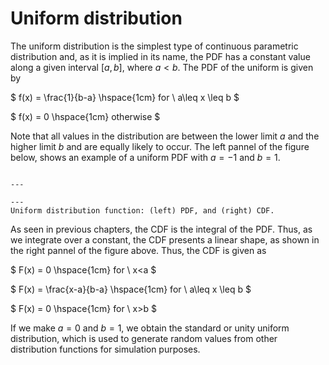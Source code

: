 
# Uniform distribution

The uniform distribution is the simplest type of continuous parametric distribution and, as it is implied in its name, the PDF has a constant value along a given interval $[a,b]$, where $a < b$. The PDF of the uniform is given by

$
f(x) = \frac{1}{b-a}   \hspace{1cm}   for \ a\leq x \leq b
$

$
f(x) = 0  \hspace{1cm} otherwise
$

Note that all values in the distribution are between the lower limit $a$ and the higher limit $b$ and are equally likely to occur. The left pannel of the figure below, shows an example of a uniform PDF with $a=-1$ and $b=1$.

```{figure} /sandbox/continuous/figures/uniform.png

---

---
Uniform distribution function: (left) PDF, and (right) CDF.
```
As seen in previous chapters, the CDF is the integral of the PDF. Thus, as we integrate over a constant, the CDF presents a linear shape, as shown in the right pannel of the figure above. Thus, the CDF is given as

$
F(x) = 0   \hspace{1cm}   for \ x<a
$

$
F(x) = \frac{x-a}{b-a}   \hspace{1cm}   for \ a\leq x \leq b
$

$
F(x) = 0  \hspace{1cm} for \ x>b
$

If we make $a=0$ and $b=1$, we obtain the standard or unity uniform distribution, which is used to generate random values from other distribution functions for simulation purposes.